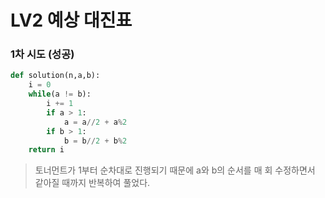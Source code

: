 # LV2 예상 대진표

### 1차 시도 (성공)
```py
def solution(n,a,b):
    i = 0
    while(a != b):
        i += 1
        if a > 1:
            a = a//2 + a%2
        if b > 1:
            b = b//2 + b%2
    return i
```
> 토너먼트가 1부터 순차대로 진행되기 때문에 a와 b의 순서를 매 회 수정하면서 같아질 때까지 반복하여 풀었다.